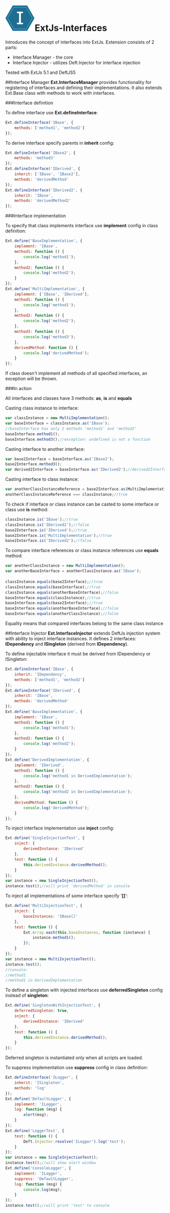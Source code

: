 ![](/icon.png)ExtJs-Interfaces
================

Introduces the concept of interfaces into ExtJs.
Extension consists of 2 parts:
- Interface Manager - the core
- Interface Injector - utilizes Deft.Injector for interface injection

Tested with ExtJs 5.1 and DeftJS5

##Interface Manager
**Ext.InterfaceManager** provides functionality for registering of interfaces and defining their implementations. It also extends Ext.Base class with methods to work with interfaces.

###Interface definition

To define interface use **Ext.defineInterface**:
```js
Ext.defineInterface('IBase', {
    methods: ['method1', 'method2']
});
```

To derive interface specify parents in **inherit** config:
```js
Ext.defineInterface('IBase2', {
    methods: 'method3'
});
Ext.defineInterface('IDerived', {
    inherit: ['IBase', 'IBase2'],
    methods: 'derivedMethod'
});
Ext.defineInterface('IDerived2', {
    inherit: 'IBase',
    methods: 'derivedMethod2'
});
```

###Interface implementation

To specify that class implements interface use **implement** config in class definition:
```js
Ext.define('BaseImplementation', {
    implement: 'IBase',
    method1: function () {
        console.log('method1');
    },
    method2: function () {
        console.log('method2');
    }
});
Ext.define('MultiImplementation', {
    implement: ['IBase', 'IDerived'],
    method1: function () {
        console.log('method1');
    },
    method2: function () {
        console.log('method2');
    },
    method3: function () {
        console.log('method3');
    },
    derivedMethod: function () {
        console.log('derivedMethod');
    }
});
```
If class doesn't implement all methods of all specified interfaces, an exception will be thrown.

###In action

All interfaces and classes  have 3 methods: **as**, **is** and **equals**

Casting class instance to interface:
```js
var classInstance = new MultiImplementation();
var baseInterface = classInstance.as('IBase');
//baseInterface has only 2 methods 'method1' and 'method2'
baseInterface.method1();
baseInterface.method3();//exception: undefined is not a function
```

Casting interface to another interface:
```js
var base2Interface = baseInterface.as('IBase2');
base2Interface.method3();
var derived2Interface = baseInterface.as('IDerived2');//derived2Interface will be null because  MultiImplementation class doesn't implement IDerived2
```

Casting interface to class instance:
```js
var anotherClassInstanceReference = base2Interface.as(MultiImplementation);//class may be specified as constructor or as string 'MultiImplementation'
anotherClassInstanceReference === classInstance;//true
```

To check if interface or class instance can be casted to some interface or class use **is** method:
```js
classInstance.is('IBase');//true
classInstance.is('IDerived2');//false
base2Interface.is('IDerived');//true
base2Interface.is('MultiImplementation');//true
base2Interface.is('IDerived2');//false
```

To compare interface references or class instance references use **equals** method:
```js
var anotherClassInstance = new MultiImplementation();
var anotherBaseInterface = anotherClassInstance.as('IBase');

classInstance.equals(base2Interface);//true
classInstance.equals(baseInterface);//true
classInstance.equals(anotherBaseInterface);//false
baseInterface.equals(classInstance);//true
baseInterface.equals(base2Interface);//true
baseInterface.equals(anotherBaseInterface);//false
baseInterface.equals(anotherClassInstance);//false
```
Equality means that compared interfaces belong to the same class instance

##Interface Injector
**Ext.InterfaceInjector** extends DeftJs injection system with ability to inject interface instances. It defines 2 interfaces: **IDependency** and **ISingleton** (derived from **IDependency**).

To define injectable interface it must be derived from IDependency or ISingleton:
```js
Ext.defineInterface('IBase', {
    inherit: 'IDependency',
    methods: ['method1', 'method2']
});
Ext.defineInterface('IDerived', {
    inherit: 'IBase',
    methods: 'derivedMethod'
});
Ext.define('BaseImplementation', {
    implement: 'IBase',
    method1: function () {
        console.log('method1');
    },
    method2: function () {
        console.log('method2');
    }
});
Ext.define('DerivedImplementation', {
    implement: 'IDerived',
    method1: function () {
        console.log('method1 in DerivedImplementation');
    },
    method2: function () {
        console.log('method2 in DerivedImplementation');
    },
    derivedMethod: function () {
        console.log('derivedMethod');
    }
});
```

To inject interface implementation use **inject** config:
```js
Ext.define('SingleInjectionTest', {
    inject: {
        derivedInstance: 'IDerived'
    },
    test: function () {
        this.derivedInstance.derivedMethod();
    }
});
var instance = new SingleInjectionTest();
instance.test();//will print 'derivedMethod' in console
```

To inject all implementations of some interface specify '**[]**':
```js
Ext.define('MultiInjectionTest', {
    inject: {
        baseInstances: 'IBase[]'
    },
    test: function () {
        Ext.Array.each(this.baseInstances, function (instance) {
            instance.method1();
        });
    }
});
var instance = new MultiInjectionTest();
instance.test();
//console:
//method1
//method1 in DerivedImplementation
```

To define a singleton with injected interfaces use **deferredSingleton** config instead of **singleton**:
```js
Ext.define('SingletonWithInjectionTest', {
    deferredSingleton: true,
    inject: {
        derivedInstance: 'IDerived'
    },
    test: function () {
        this.derivedInstance.derivedMethod();
    }
});
```
Deferred singleton is instantiated only when all scripts are loaded.

To suppress implementation use **suppress** config in class definition:
```js
Ext.defineInterface('ILogger', {
    inherit: 'ISingleton',
    methods: 'log'
});
Ext.define('DefaultLogger', {
    implement: 'ILogger',
    log: function (msg) {
        alert(msg);
    }
});
Ext.define('LoggerTest', {
    test: function () {
        Deft.Injector.resolve('ILogger').log('test');
    }
});
var instance = new SingleInjectionTest();
instance.test();//will show alert window
Ext.define('ConsoleLogger', {
    implement: 'ILogger',
    suppress: 'DefaultLogger',
    log: function (msg) {
        console.log(msg);
    }
});
instance.test();//will print 'test' to console
```




